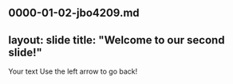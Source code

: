 0000-01-02-jbo4209.md
---
layout: slide
title: "Welcome to our second slide!"
---
Your text
Use the left arrow to go back!
